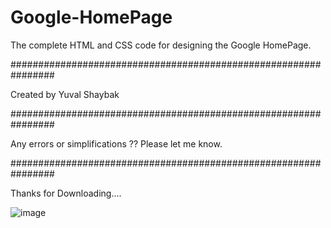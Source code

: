 # Google-HomePage

The complete HTML and CSS code for designing the Google HomePage.

################################################################

Created by Yuval Shaybak

################################################################

Any errors or simplifications ??
Please let me know.

################################################################

Thanks for Downloading....

![image](https://user-images.githubusercontent.com/95643357/232501152-8a15b46f-02ca-4557-8380-4ab585a8e517.png)
